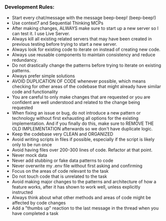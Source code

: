 ### Development Rules:

- Start every chat/message with the message beep-beep! (beep-beep!)
- Use context7 and Sequential Thinking MCPs
- After making changes, ALWAYS make sure to start up a new server so I can test it. I use Live Server.
- Always kill all existing related servers that may have been created in previous testing before trying to start a new server.
- Always look for existing code to iterate on instead of creating new code.
- Always use reusable components to maintain consistency and reduce redundancy.
- Do not drastically change the patterns before trying to iterate on existing patterns.
- Always prefer simple solutions
- AVOID DUPLICATION OF CODE whenever possible, which means checking for other areas of the codebase that might already have similar code and functionality
- You are careful to only make changes that are requested or you are confident are well understood and related to the change being requested
- When fixing an issue or bug, do not introduce a new pattern or technology without first exhausting all options for the existing implementation. And if you finally do this, make sure to REMOVE THE OLD IMPLEMENTATION afterwards so we don't have duplicate logic.
- Keep the codebase very CLEAN and ORGANIZED
- Avoid writing scripts in files if possible, especially if the script is likely only to be run once
- Avoid having files over 200-300 lines of code. Refactor at that point.
- Never mock data
- Never add stubbing or fake data patterns to code
- Never overwrite my .env file without first asking and confirming
- Focus on the areas of code relevant to the task
- Do not touch code that is unrelated to the task
- Avoid making major changes to the patterns and architecture of how a feature works, after it has shown to work well, unless explicitly instructed
- Always think about what other methods and areas of code might be affected by code changes
- Add a "thumbs up" reaction to the last message in the thread when you have completed a task

